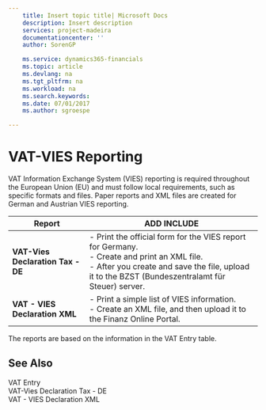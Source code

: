 ```yaml
---
    title: Insert topic title| Microsoft Docs
    description: Insert description
    services: project-madeira
    documentationcenter: ''
    author: SorenGP

    ms.service: dynamics365-financials
    ms.topic: article
    ms.devlang: na
    ms.tgt_pltfrm: na
    ms.workload: na
    ms.search.keywords:
    ms.date: 07/01/2017
    ms.author: sgroespe

---
```

# VAT-VIES Reporting
VAT Information Exchange System (VIES) reporting is required throughout the European Union (EU) and must follow local requirements, such as specific formats and files. Paper reports and XML files are created for German and Austrian VIES reporting.  
  
|Report|ADD INCLUDE<!--[!INCLUDE[bp_tabledescription](../../includes/bp_tabledescription_md.md)]-->|  
|------------|---------------------------------------|  
|**VAT-Vies Declaration Tax - DE**|-   Print the official form for the VIES report for Germany.<br />-   Create and print an XML file.<br />-   After you create and save the file, upload it to the BZST (Bundeszentralamt für Steuer) server.|  
|**VAT - VIES Declaration XML**|-   Print a simple list of VIES information.<br />-   Create an XML file, and then upload it to the Finanz Online Portal.|  
  
 The reports are based on the information in the VAT Entry table.  
  
## See Also  
 VAT Entry   
 VAT-Vies Declaration Tax - DE   
 VAT - VIES Declaration XML
